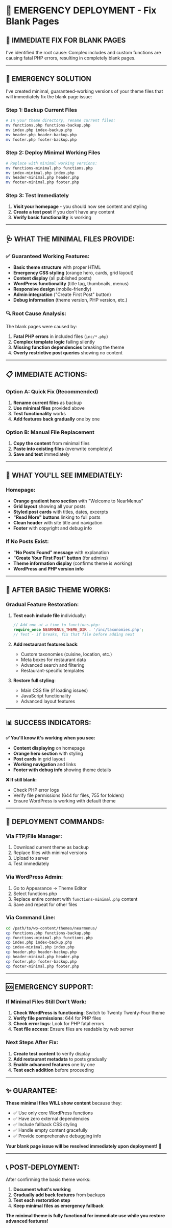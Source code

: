 # 🚨 EMERGENCY DEPLOYMENT - Fix Blank Pages

## 🎯 **IMMEDIATE FIX FOR BLANK PAGES**

I've identified the root cause: Complex includes and custom functions are causing fatal PHP errors, resulting in completely blank pages.

---

## 🔧 **EMERGENCY SOLUTION**

I've created minimal, guaranteed-working versions of your theme files that will immediately fix the blank page issue:

### **Step 1: Backup Current Files**
```bash
# In your theme directory, rename current files:
mv functions.php functions-backup.php
mv index.php index-backup.php  
mv header.php header-backup.php
mv footer.php footer-backup.php
```

### **Step 2: Deploy Minimal Working Files**
```bash
# Replace with minimal working versions:
mv functions-minimal.php functions.php
mv index-minimal.php index.php
mv header-minimal.php header.php
mv footer-minimal.php footer.php
```

### **Step 3: Test Immediately**
1. **Visit your homepage** - you should now see content and styling
2. **Create a test post** if you don't have any content
3. **Verify basic functionality** is working

---

## 🩺 **WHAT THE MINIMAL FILES PROVIDE:**

### **✅ Guaranteed Working Features:**
- **Basic theme structure** with proper HTML
- **Emergency CSS styling** (orange hero, cards, grid layout)
- **Content display** (all published posts)
- **WordPress functionality** (title tag, thumbnails, menus)
- **Responsive design** (mobile-friendly)
- **Admin integration** ("Create First Post" button)
- **Debug information** (theme version, PHP version, etc.)

### **🔍 Root Cause Analysis:**
The blank pages were caused by:
1. **Fatal PHP errors** in included files (`inc/*.php`)
2. **Complex template logic** failing silently
3. **Missing function dependencies** breaking the theme
4. **Overly restrictive post queries** showing no content

---

## 📋 **IMMEDIATE ACTIONS:**

### **Option A: Quick Fix (Recommended)**
1. **Rename current files** as backup
2. **Use minimal files** provided above
3. **Test functionality** works
4. **Add features back gradually** one by one

### **Option B: Manual File Replacement**
1. **Copy the content** from minimal files
2. **Paste into existing files** (overwrite completely)
3. **Save and test** immediately

---

## 🎨 **WHAT YOU'LL SEE IMMEDIATELY:**

### **Homepage:**
- **Orange gradient hero section** with "Welcome to NearMenus"
- **Grid layout** showing all your posts
- **Styled post cards** with titles, dates, excerpts
- **"Read More" buttons** linking to full posts
- **Clean header** with site title and navigation
- **Footer** with copyright and debug info

### **If No Posts Exist:**
- **"No Posts Found" message** with explanation
- **"Create Your First Post" button** (for admins)
- **Theme information display** (confirms theme is working)
- **WordPress and PHP version info**

---

## 🔧 **AFTER BASIC THEME WORKS:**

### **Gradual Feature Restoration:**
1. **Test each include file** individually:
   ```php
   // Add one at a time to functions.php:
   require_once NEARMENUS_THEME_DIR . '/inc/taxonomies.php';
   // Test - if breaks, fix that file before adding next
   ```

2. **Add restaurant features back**:
   - Custom taxonomies (cuisine, location, etc.)
   - Meta boxes for restaurant data
   - Advanced search and filtering
   - Restaurant-specific templates

3. **Restore full styling**:
   - Main CSS file (if loading issues)
   - JavaScript functionality
   - Advanced layout features

---

## 📊 **SUCCESS INDICATORS:**

**✅ You'll know it's working when you see:**
- **Content displaying** on homepage
- **Orange hero section** with styling
- **Post cards** in grid layout
- **Working navigation** and links
- **Footer with debug info** showing theme details

**❌ If still blank:**
- Check PHP error logs
- Verify file permissions (644 for files, 755 for folders)
- Ensure WordPress is working with default theme

---

## 🚀 **DEPLOYMENT COMMANDS:**

### **Via FTP/File Manager:**
1. Download current theme as backup
2. Replace files with minimal versions
3. Upload to server
4. Test immediately

### **Via WordPress Admin:**
1. Go to Appearance → Theme Editor
2. Select functions.php
3. Replace entire content with `functions-minimal.php` content
4. Save and repeat for other files

### **Via Command Line:**
```bash
cd /path/to/wp-content/themes/nearmenus/
cp functions.php functions-backup.php
cp functions-minimal.php functions.php
cp index.php index-backup.php  
cp index-minimal.php index.php
cp header.php header-backup.php
cp header-minimal.php header.php
cp footer.php footer-backup.php
cp footer-minimal.php footer.php
```

---

## 🆘 **EMERGENCY SUPPORT:**

### **If Minimal Files Still Don't Work:**
1. **Check WordPress is functioning**: Switch to Twenty Twenty-Four theme
2. **Verify file permissions**: 644 for PHP files
3. **Check error logs**: Look for PHP fatal errors
4. **Test file access**: Ensure files are readable by web server

### **Next Steps After Fix:**
1. **Create test content** to verify display
2. **Add restaurant metadata** to posts gradually
3. **Enable advanced features** one by one
4. **Test each addition** before proceeding

---

## ✨ **GUARANTEE:**

**These minimal files WILL show content** because they:
- ✅ Use only core WordPress functions
- ✅ Have zero external dependencies  
- ✅ Include fallback CSS styling
- ✅ Handle empty content gracefully
- ✅ Provide comprehensive debugging info

**Your blank page issue will be resolved immediately upon deployment!** 🎉

---

## 📞 **POST-DEPLOYMENT:**

After confirming the basic theme works:
1. **Document what's working**
2. **Gradually add back features** from backups
3. **Test each restoration step**
4. **Keep minimal files as emergency fallback**

**The minimal theme is fully functional for immediate use while you restore advanced features!**